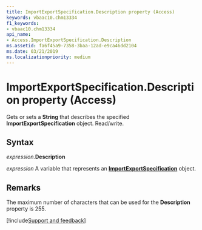 ```yaml
---
title: ImportExportSpecification.Description property (Access)
keywords: vbaac10.chm13334
f1_keywords:
- vbaac10.chm13334
api_name:
- Access.ImportExportSpecification.Description
ms.assetid: fa6f45a9-7358-3baa-12ad-e9ca46dd2104
ms.date: 03/21/2019
ms.localizationpriority: medium
---
```



# ImportExportSpecification.Description property (Access)

Gets or sets a **String** that describes the specified **ImportExportSpecification** object. Read/write.


## Syntax

_expression_.**Description**

_expression_ A variable that represents an **[ImportExportSpecification](Access.ImportExportSpecification.md)** object.


## Remarks

The maximum number of characters that can be used for the **Description** property is 255.


[!include[Support and feedback](~/includes/feedback-boilerplate.md)]